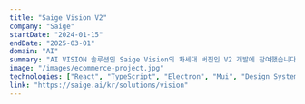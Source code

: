 ```yaml
---
title: "Saige Vision V2"
company: "Saige"
startDate: "2024-01-15"
endDate: "2025-03-01"
domain: "AI"
summary: "AI VISION 솔루션인 Saige Vision의 차세대 버전인 V2 개발에 참여했습니다."
image: "/images/ecommerce-project.jpg"
technologies: ["React", "TypeScript", "Electron", "Mui", "Design System"]
link: "https://saige.ai/kr/solutions/vision"
---
```

